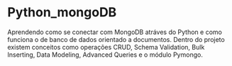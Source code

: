 # Python_mongoDB
Aprendendo como se conectar com  MongoDB atráves do Python e como funciona o de banco de dados orientado a documentos. 
Dentro do projeto existem conceitos como operações CRUD, Schema Validation, Bulk Inserting, Data Modeling, Advanced Queries e o módulo Pymongo.
